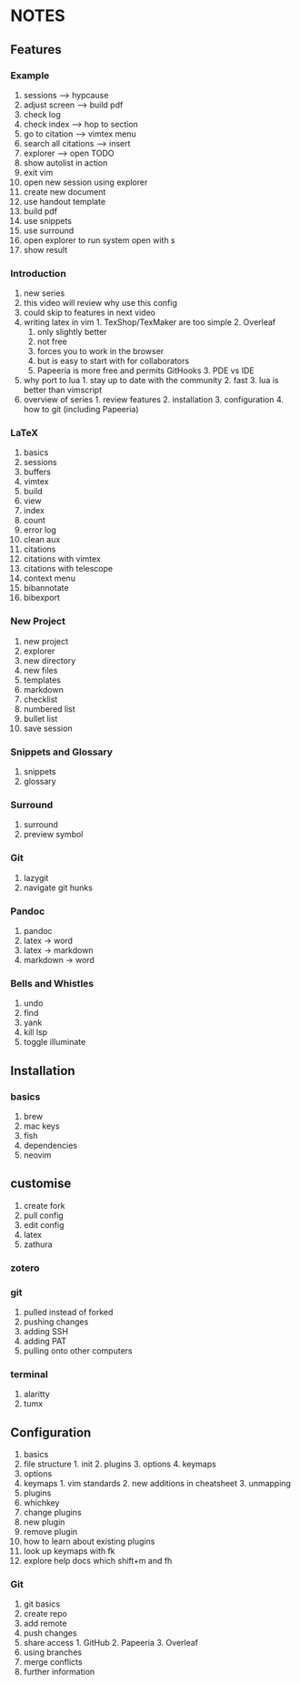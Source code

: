 # NOTES

## Features

### Example

1. sessions --> hypcause
2. adjust screen --> build pdf
3. check log
4. check index --> hop to section
5. go to citation --> vimtex menu
6. search all citations --> insert
7. explorer --> open TODO
8. show autolist in action
9. exit vim
10. open new session using explorer
11. create new document
12. use handout template
13. build pdf
14. use snippets
15. use surround
16. open explorer to run system open with s
17. show result

### Introduction

1. new series
  1. this video will review why use this config
  2. could skip to features in next video
  3. writing latex in vim
    1. TexShop/TexMaker are too simple
    2. Overleaf
      1. only slightly better
      2. not free
      3. forces you to work in the browser
      4. but is easy to start with for collaborators
      5. Papeeria is more free and permits GitHooks
    3. PDE vs IDE
  4. why port to lua
    1. stay up to date with the community
    2. fast
    3. lua is better than vimscript
  5. overview of series
    1. review features
    2. installation
    3. configuration
    4. how to git (including Papeeria)

### LaTeX

1. basics
  1. sessions
  2. buffers
2. vimtex
  1. build
  2. view
  3. index
  4. count
  5. error log
  6. clean aux
3. citations
  1. citations with vimtex
  2. citations with telescope
  3. context menu
  4. bibannotate
5. bibexport

### New Project

1. new project
2. explorer
  3. new directory
  4. new files
3. templates
4. markdown
  2. checklist
  3. numbered list
  4. bullet list
5. save session

### Snippets and Glossary

1. snippets
2. glossary

### Surround

1. surround
2. preview symbol

### Git

1. lazygit
2. navigate git hunks

### Pandoc

1. pandoc
  2. latex -> word
  5. latex -> markdown
  3. markdown -> word

### Bells and Whistles

1. undo
2. find
3. yank
4. kill lsp
5. toggle illuminate


## Installation

### basics

1. brew
2. mac keys
3. fish
4. dependencies
5. neovim

## customise

1. create fork
2. pull config
3. edit config
4. latex
5. zathura

### zotero

### git

1. pulled instead of forked
2. pushing changes
3. adding SSH
4. adding PAT
5. pulling onto other computers

### terminal

1. alaritty
2. tumx



## Configuration


1. basics
  1. file structure
    1. init
    2. plugins
    3. options
    4. keymaps
  3. options
  4. keymaps
    1. vim standards
    2. new additions in cheatsheet
    3. unmapping
  5. plugins
  6. whichkey
2. change plugins
  1. new plugin
  2. remove plugin
3. how to learn about existing plugins
4. look up keymaps with <space>fk
5. explore help docs which shift+m and <space>fh

### Git

1. git basics
  1. create repo
  2. add remote
  3. push changes
  4. share access
    1. GitHub
    2. Papeeria
    3. Overleaf
  5. using branches
  6. merge conflicts
  7. further information
